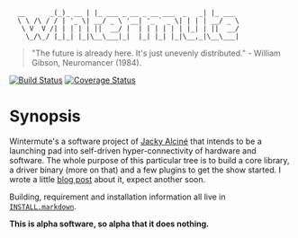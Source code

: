 ```
  __      _(_)_ __ | |_ ___ _ __ _ __ ___  _   _| |_ ___ 
  \ \ /\ / / | '_ \| __/ _ \ '__| '_ ` _ \| | | | __/ _ \
   \ V  V /| | | | | ||  __/ |  | | | | | | |_| | ||  __/
    \_/\_/ |_|_| |_|\__\___|_|  |_| |_| |_|\__,_|\__\___|
```

> "The future is already here. It's just unevenly distributed." - William Gibson, Neuromancer (1984).

[![Build Status](https://travis-ci.org/jalcine/wintermute.svg?branch=develop)][build_stat]
[![Coverage Status](https://img.shields.io/coveralls/jalcine/wintermute.svg?branch=develop)][cover_stat]

# Synopsis 
Wintermute's a software project of [Jacky Alciné][jacky] that intends to be a
launching pad into self-driven hyper-connectivity of hardware and software. The
whole purpose of this particular tree is to build a core library, a driver
binary (more on that) and a few plugins to get the show started. I wrote a
little [blog post][post1] about it, expect another soon.

Building, requirement and installation information all live in
[`INSTALL.markdown`][install].

**This is alpha software, so alpha that it does nothing.**

[post1]: http://jalcine.me/weblog/the-idea-behind-wintermute/
[build_stat]: https://travis-ci.org/jalcine/wintermute
[cover_stat]: https://coveralls.io/r/jalcine/wintermute
[jacky]: http://jalcine.me
[install]: ./INSTALL.markdown
